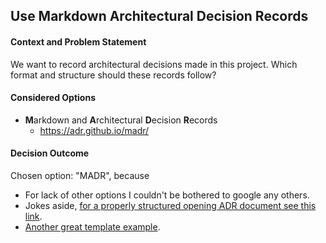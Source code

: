 ## Use Markdown Architectural Decision Records

#### Context and Problem Statement

We want to record architectural decisions made in this project. Which format and structure should these records follow?

#### Considered Options

- **M**arkdown and **A**rchitectural **D**ecision **R**ecords
  - https://adr.github.io/madr/ 

#### Decision Outcome

Chosen option: "MADR", because

- For lack of other options I couldn't be bothered to google any others.
- Jokes aside, [for a properly structured opening ADR document see this link](https://github.com/adr/madr/blob/master/docs/adr/0000-use-markdown-architectural-decision-records.md).
- [Another great template example](https://github.com/adr/adr-log/blob/master/docs/adr/template.md).